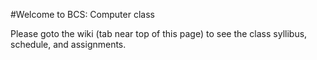 #Welcome to BCS: Computer class

Please goto the wiki (tab near top of this page) to see the class syllibus, schedule, and assignments.
